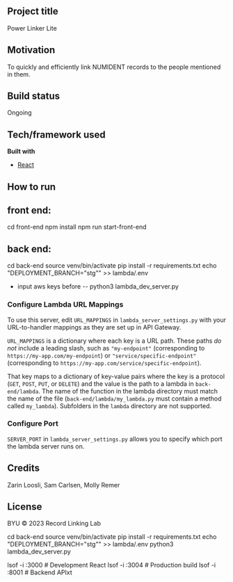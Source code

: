 ## Project title

Power Linker Lite

## Motivation

To quickly and efficiently link NUMIDENT records to the people mentioned in them.

## Build status

Ongoing

## Tech/framework used

<b>Built with</b>

- [React](https://reactjs.org/)

## How to run

## front end:
cd front-end
npm install
npm run start-front-end

## back end:
cd back-end
source venv/bin/activate
pip install -r requirements.txt 
echo "DEPLOYMENT_BRANCH=\"stg\"" >> lambda/.env
- input aws keys before --
python3 lambda_dev_server.py

### Configure Lambda URL Mappings
To use this server, edit `URL_MAPPINGS` in `lambda_server_settings.py` with your URL-to-handler mappings as they are set up in API Gateway. 

`URL_MAPPINGS` is a dictionary where each key is a URL path. These paths *do not* include a leading slash, such as `"my-endpoint"` (corresponding to `https://my-app.com/my-endpoint`) or `"service/specific-endpoint"` (corresponding to `https://my-app.com/service/specific-endpoint`). 

That key maps to a dictionary of key-value pairs where the key is a protocol (`GET`, `POST`, `PUT`, or `DELETE`) and the value is the path to a lambda in `back-end/lambda`. The name of the function in the lambda directory must match the name of the file (`back-end/lambda/my_lambda.py` must contain a method called `my_lambda`). Subfolders in the `lambda` directory are not supported.

### Configure Port
`SERVER_PORT` in `lambda_server_settings.py` allows you to specify which port the lambda server runs on.

## Credits

Zarin Loosli, Sam Carlsen, Molly Remer

## License

BYU © 2023 Record Linking Lab

cd back-end
source venv/bin/activate
pip install -r requirements.txt 
echo "DEPLOYMENT_BRANCH=\"stg\"" >> lambda/.env
python3 lambda_dev_server.py

lsof -i :3000  # Development React
lsof -i :3004  # Production build
lsof -i :8001  # Backend APIxt